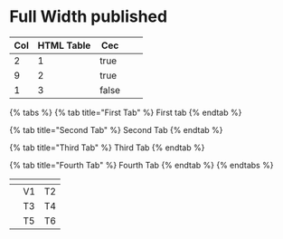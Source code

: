 # Full Width published

<table data-full-width="true"><thead><tr><th>Col</th><th>HTML Table</th><th data-type="checkbox">Cec</th><th data-type="select"></th><th data-type="select"></th></tr></thead><tbody><tr><td>2</td><td>1</td><td>true</td><td></td><td></td></tr><tr><td>9</td><td>2</td><td>true</td><td></td><td></td></tr><tr><td>1</td><td>3</td><td>false</td><td></td><td></td></tr></tbody></table>

{% tabs %}
{% tab title="First Tab" %}
First tab
{% endtab %}

{% tab title="Second Tab" %}
Second Tab
{% endtab %}

{% tab title="Third Tab" %}
Third Tab
{% endtab %}

{% tab title="Fourth Tab" %}
Fourth Tab
{% endtab %}
{% endtabs %}



<table><thead><tr><th data-type="select"></th><th></th><th></th></tr></thead><tbody><tr><td></td><td>V1</td><td>T2</td></tr><tr><td></td><td>T3</td><td>T4</td></tr><tr><td></td><td>T5</td><td>T6</td></tr></tbody></table>
